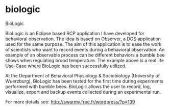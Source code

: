 # biologic
BioLogic

BioLogic is an Eclipse based RCP application I have developed for behavioral observation.
The idea is based on Observer, a DOS application used for the same purpose.
The aim of this application is to ease the work of scientists who want to record events during 
a behavioral observation.
An example of an observable process can be different behaviors a bumble bee shows when regulating brood temperature.
The example above is a real life Use-Case where BioLogic has been successfully utilized.

At the Department of Behavioral Physiology & Sociobiology (University of Wuerzburg), BioLogic has been tested for the first time during experiments performed with bumble bees.
BioLogic allows the user to record, log, visualize, export and backup events collected during an experimental run.

For more details see: http://swarmy.free.fr/wordpress/?p=139
